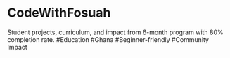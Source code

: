 # CodeWithFosuah
Student projects, curriculum, and impact from 6-month program with 80% completion rate.
#Education #Ghana #Beginner-friendly #Community Impact
